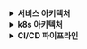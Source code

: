 <details>
   <summary><b>서비스 아키텍처</b></summary>
<div markdown="1">
  
![서비스 아키텍처(상세)](https://github.com/user-attachments/assets/d840b25c-d450-4916-ac6f-f9c8c9f3e157)
<br><br>
</div>
</details>

<details>
   <summary><b>k8s 아키텍처</b></summary>
<div markdown="1">
  
![k8s 아키텍처](https://github.com/user-attachments/assets/7772b2c4-6c74-4d88-bb44-35132b875ff7)
<br><br>
</div>
</details>

<details>
   <summary><b>CI/CD 파이프라인</b></summary>
<div markdown="1">
  
![CICD pipeline](https://github.com/user-attachments/assets/59907976-8cb2-41f8-a28d-83b99dd45a61)
<br><br>
</div>
</details>
